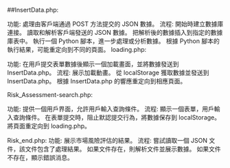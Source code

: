 

##InsertData.php:

功能: 處理由客戶端通過 POST 方法提交的 JSON 數據。
流程:
開始時建立數據庫連接。
讀取和解析客戶端發送的 JSON 數據。
把解析後的數據插入到指定的數據庫表中。
執行一個 Python 腳本，進一步處理或分析數據。
根據 Python 腳本的執行結果，可能重定向到不同的頁面。
loading.php:

功能: 在用戶提交表單數據後顯示一個加載畫面，並將數據發送到 InsertData.php。
流程:
展示加載動畫。
從 localStorage 獲取數據並發送到 InsertData.php。
根據 InsertData.php 的響應重定向到相應頁面。

Risk_Assessment-search.php:

功能: 提供一個用戶界面，允許用戶輸入查詢條件。
流程:
顯示一個表單，用戶輸入查詢條件。
在表單提交時，阻止默認提交行為，將數據保存到 localStorage。
將頁面重定向到 loading.php。

Risk_end.php:
功能: 展示市場風險評估的結果。
流程:
嘗試讀取一個 JSON 文件，該文件包含了處理結果。
如果文件存在，則解析文件並展示數據。
如果文件不存在，顯示錯誤消息。